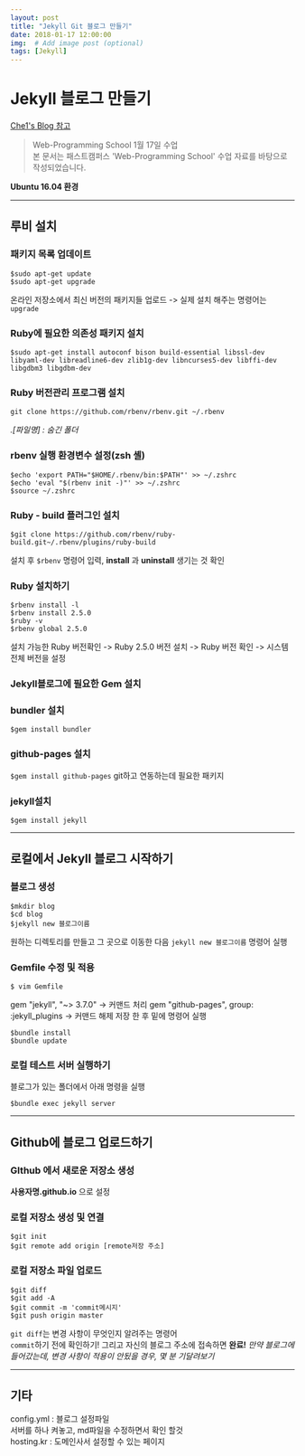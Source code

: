 ```yaml
---
layout: post
title: "Jekyll Git 블로그 만들기"
date: 2018-01-17 12:00:00
img:  # Add image post (optional)
tags: [Jekyll]
---
```

# Jekyll 블로그 만들기
[Che1's Blog 참고](https://nachwon.github.io/)
>Web-Programming School 1월 17일 수업 <br>
 본 문서는 패스트캠퍼스 'Web-Programming School' 수업 자료를 바탕으로 작성되었습니다.

**Ubuntu 16.04 환경**

--------------
## 루비 설치
### 패키지 목록 업데이트
```
$sudo apt-get update
$sudo apt-get upgrade
```
온라인 저장소에서 최신 버전의 패키지들 업로드 -> 실제 설치 해주는 명령어는 `upgrade`

### Ruby에 필요한 의존성 패키지 설치
```
$sudo apt-get install autoconf bison build-essential libssl-dev libyaml-dev libreadline6-dev zlib1g-dev libncurses5-dev libffi-dev libgdbm3 libgdbm-dev
```

### Ruby 버전관리 프로그램 설치
`git clone https://github.com/rbenv/rbenv.git ~/.rbenv`

*.[파일명] : 숨긴 폴더*


### rbenv 실행 환경변수 설정(zsh 셸)
```
$echo 'export PATH="$HOME/.rbenv/bin:$PATH"' >> ~/.zshrc
$echo 'eval "$(rbenv init -)"' >> ~/.zshrc
$source ~/.zshrc
```

### Ruby - build 플러그인 설치
```
$git clone https://github.com/rbenv/ruby-build.git~/.rbenv/plugins/ruby-build
```

설치 후 `$rbenv` 명령어 입력, **install** 과 **uninstall** 생기는 것 확인
### Ruby 설치하기
```
$rbenv install -l
$rbenv install 2.5.0
$ruby -v
$rbenv global 2.5.0
```

설치 가능한 Ruby 버전확인 -> Ruby 2.5.0 버전 설치 -> Ruby 버전 확인 -> 시스템 전체 버전을 설정

### Jekyll블로그에 필요한 Gem 설치
### bundler 설치
`$gem install bundler`

### github-pages 설치
`$gem install github-pages`
git하고 연동하는데 필요한 패키지

### jekyll설치
`$gem install jekyll`

----------------

## 로컬에서 Jekyll 블로그 시작하기
### 블로그 생성
```
$mkdir blog
$cd blog
$jekyll new 블로그이름
```

원하는 디렉토리를 만들고 그 곳으로 이동한 다음 `jekyll new 블로그이름` 명령어 실행

### Gemfile 수정 및 적용
```
$ vim Gemfile
```
gem "jekyll", "~> 3.7.0"  -> 커맨드 처리
gem "github-pages", group: :jekyll_plugins -> 커맨드 해제
저장 한 후 밑에 명령어 실행

```
$bundle install
$bundle update
```

### 로컬 테스트 서버 실행하기
블로그가 있는 폴더에서 아래 명령을 실행

`$bundle exec jekyll server`

-------------------
## Github에 블로그 업로드하기
### GIthub 에서 새로운 저장소 생성
**사용자명.github.io** 으로 설정

### 로컬 저장소 생성 및 연결
```
$git init
$git remote add origin [remote저장 주소]
```

### 로컬 저장소 파일 업로드
```
$git diff
$git add -A
$git commit -m 'commit메시지'
$git push origin master
```
`git diff`는  변경 사항이 무엇인지 알려주는 명령어<br>
`commit`하기 전에 확인하기!
그리고 자신의 블로그 주소에 접속하면 **완료!**
*만약 블로그에 들어갔는데, 변경 사항이 적용이 안됬을 경우, 몇 분 기달려보기*

------------
## 기타
config.yml : 블로그 설정파일<br>
서버를 하나 켜놓고, md파일을 수정하면서 확인 할것<br>
hosting.kr : 도메인사서 설정할 수 있는 페이지<br>
